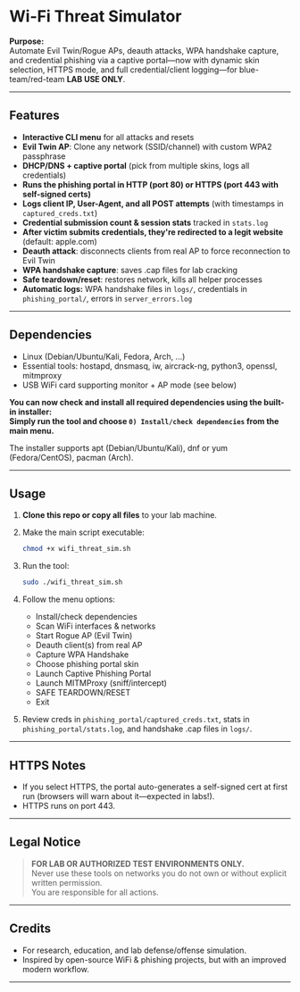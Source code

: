 # Wi-Fi Threat Simulator

**Purpose:**  
Automate Evil Twin/Rogue APs, deauth attacks, WPA handshake capture, and credential phishing via a captive portal—now with dynamic skin selection, HTTPS mode, and full credential/client logging—for blue-team/red-team **LAB USE ONLY**.

---

## Features

- **Interactive CLI menu** for all attacks and resets
- **Evil Twin AP**: Clone any network (SSID/channel) with custom WPA2 passphrase
- **DHCP/DNS + captive portal** (pick from multiple skins, logs all credentials)
- **Runs the phishing portal in HTTP (port 80) or HTTPS (port 443 with self-signed certs)**
- **Logs client IP, User-Agent, and all POST attempts** (with timestamps in `captured_creds.txt`)
- **Credential submission count & session stats** tracked in `stats.log`
- **After victim submits credentials, they're redirected to a legit website** (default: apple.com)
- **Deauth attack**: disconnects clients from real AP to force reconnection to Evil Twin
- **WPA handshake capture**: saves .cap files for lab cracking
- **Safe teardown/reset**: restores network, kills all helper processes
- **Automatic logs:** WPA handshake files in `logs/`, credentials in `phishing_portal/`, errors in `server_errors.log`

---

## Dependencies

- Linux (Debian/Ubuntu/Kali, Fedora, Arch, ...)
- Essential tools: hostapd, dnsmasq, iw, aircrack-ng, python3, openssl, mitmproxy
- USB WiFi card supporting monitor + AP mode (see below)

**You can now check and install all required dependencies using the built-in installer:  
Simply run the tool and choose `0) Install/check dependencies` from the main menu.**

The installer supports apt (Debian/Ubuntu/Kali), dnf or yum (Fedora/CentOS), pacman (Arch).

---

## Usage

1. **Clone this repo or copy all files** to your lab machine.
2. Make the main script executable:
    ```bash
    chmod +x wifi_threat_sim.sh
    ```
3. Run the tool:
    ```bash
    sudo ./wifi_threat_sim.sh
    ```
4. Follow the menu options:

    - Install/check dependencies
    - Scan WiFi interfaces & networks
    - Start Rogue AP (Evil Twin)
    - Deauth client(s) from real AP
    - Capture WPA Handshake
    - Choose phishing portal skin
    - Launch Captive Phishing Portal
    - Launch MITMProxy (sniff/intercept)
    - SAFE TEARDOWN/RESET
    - Exit

5. Review creds in `phishing_portal/captured_creds.txt`, stats in `phishing_portal/stats.log`, and handshake .cap files in `logs/`.

---

## HTTPS Notes

- If you select HTTPS, the portal auto-generates a self-signed cert at first run (browsers will warn about it—expected in labs!).
- HTTPS runs on port 443.

---

## Legal Notice

> **FOR LAB OR AUTHORIZED TEST ENVIRONMENTS ONLY.**  
> Never use these tools on networks you do not own or without explicit written permission.  
> You are responsible for all actions.

---

## Credits

- For research, education, and lab defense/offense simulation.
- Inspired by open-source WiFi & phishing projects, but with an improved modern workflow.

---

